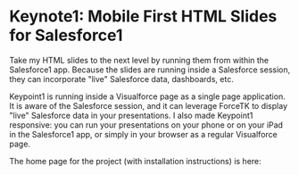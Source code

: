 # Keynote1: Mobile First HTML Slides for Salesforce1

Take my HTML slides to the next level by running them from within the Salesforce1 app. Because the slides are running inside a Salesforce session, they can incorporate "live" Salesforce data, dashboards, etc.

Keypoint1 is running inside a Visualforce page as a single page application. It is aware of the Salesforce session, and it can leverage ForceTK to display "live" Salesforce data in your presentations. I also made Keypoint1 responsive: you can run your presentations on your phone or on your iPad in the Salesforce1 app, or simply in your browser as a regular Visualforce page.

The home page for the project (with installation instructions) is here: